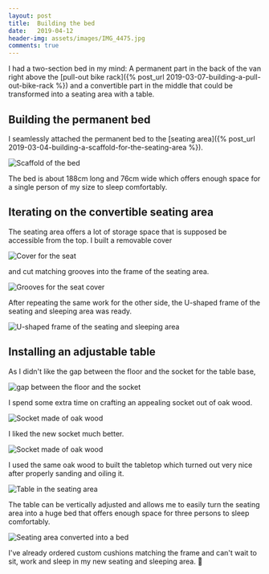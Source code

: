 ```yaml
---
layout: post
title:  Building the bed
date:   2019-04-12
header-img: assets/images/IMG_4475.jpg
comments: true
---
```


I had a two-section bed in my mind: A permanent part in the back of the van right above the [pull-out bike rack]({% post_url 2019-03-07-building-a-pull-out-bike-rack %}) and a convertible part in the middle that could be transformed into a seating area with a table.

## Building the permanent bed

I seamlessly attached the permanent bed to the [seating area]({% post_url 2019-03-04-building-a-scaffold-for-the-seating-area %}).

![Scaffold of the bed](/assets/images/IMG_4290.jpg)

The bed is about 188cm long and 76cm wide which offers enough space for a single person of my size to sleep comfortably.

## Iterating on the convertible seating area

The seating area offers a lot of storage space that is supposed be accessible from the top. I built a removable cover

![Cover for the seat](/assets/images/IMG_4296.jpg)

and cut matching grooves into the frame of the seating area.

![Grooves for the seat cover](/assets/images/IMG_4293.jpg)

After repeating the same work for the other side, the U-shaped frame of the seating and sleeping area was ready.

![U-shaped frame of the seating and sleeping area](/assets/images/IMG_4295.jpg)

## Installing an adjustable table

As I didn't like the gap between the floor and the socket for the table base,

![gap between the floor and the socket](/assets/images/IMG_4380.jpg)

I spend some extra time on crafting an appealing socket out of oak wood.

![Socket made of oak wood](/assets/images/IMG_4381.jpg)

I liked the new socket much better.

![Socket made of oak wood](/assets/images/IMG_4386.jpg)

I used the same oak wood to built the tabletop which turned out very nice after properly sanding and oiling it.

![Table in the seating area](/assets/images/IMG_4475.jpg)

The table can be vertically adjusted and allows me to easily turn the seating area into a huge bed that offers enough space for three persons to sleep comfortably.

![Seating area converted into a bed](/assets/images/IMG_4474.jpg)

I've already ordered custom cushions matching the frame and can't wait to sit, work and sleep in my new seating and sleeping area. :clap:
